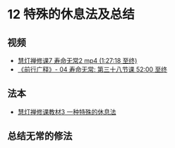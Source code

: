 # 12 特殊的休息法及总结

## 视频
- [慧灯禅修课7 寿命无常2 mp4 (1:27:18 至终)](https://s3.ap-northeast-1.wasabisys.com/hdcx/jmy/慧灯禅修课/慧灯禅修课第三册/03-2%20慧灯禅修课7%20寿命无常2.mp4#t=1:27:17.57)
- [《前行广释》- 04 寿命无常: 第三十八节课 52:00 至终](https://s3.ap-northeast-1.wasabisys.com/hdcx/jmy/007-大圆满前行广释/007-前行广释视频/《大圆满前行》讲解第38课.mp4#t=52:00)

## 法本
- [慧灯禅修课教材3 一种特殊的休息法](/books/b3/3-03/#三一种特殊的休息法)

## 总结无常的修法